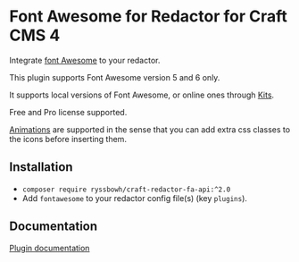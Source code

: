 # Font Awesome for Redactor for Craft CMS 4

Integrate [font Awesome](https://fontawesome.com/) to your redactor.

This plugin supports Font Awesome version 5 and 6 only.

It supports local versions of Font Awesome, or online ones through [Kits](https://fontawesome.com/kits).

Free and Pro license supported.

[Animations](https://fontawesome.com/docs/web/style/animate) are supported in the sense that you can add extra css classes to the icons before inserting them.

## Installation

- `composer require ryssbowh/craft-redactor-fa-api:^2.0`
- Add `fontawesome` to your redactor config file(s) (key `plugins`).

## Documentation

[Plugin documentation](https://puzzlers.run/plugins/font-awesome-for-redactor/all)
